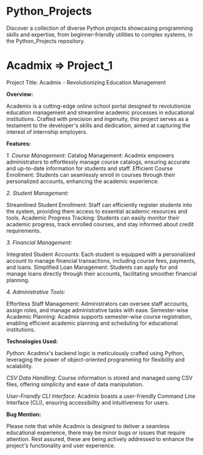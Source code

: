# Python_Projects
Discover a collection of diverse Python projects showcasing programming skills and expertise, from beginner-friendly utilities to complex systems, in the Python_Projects repository.

# Acadmix => Project_1
Project Title: Acadmix - Revolutionizing Education Management

**Overview:**

Academix is a cutting-edge online school portal designed to revolutionize education management and streamline academic processes in educational institutions. Crafted with precision and ingenuity, this project serves as a testament to the developer's skills and dedication, aimed at capturing the interest of internship employers.

**Features:**

_1. Course Management:_
Catalog Management: Acadmix empowers administrators to effortlessly manage course catalogs, ensuring accurate and up-to-date information for students and staff.
Efficient Course Enrollment: Students can seamlessly enroll in courses through their personalized accounts, enhancing the academic experience.

_2. Student Management:_

Streamlined Student Enrollment: Staff can efficiently register students into the system, providing them access to essential academic resources and tools.
Academic Progress Tracking: Students can easily monitor their academic progress, track enrolled courses, and stay informed about credit requirements.

_3. Financial Management:_

Integrated Student Accounts: Each student is equipped with a personalized account to manage financial transactions, including course fees, payments, and loans.
Simplified Loan Management: Students can apply for and manage loans directly through their accounts, facilitating smoother financial planning.

_4. Administrative Tools:_

Effortless Staff Management: Administrators can oversee staff accounts, assign roles, and manage administrative tasks with ease.
Semester-wise Academic Planning: Acadmix supports semester-wise course registration, enabling efficient academic planning and scheduling for educational institutions.

**Technologies Used:**

_Python_: Acadmix's backend logic is meticulously crafted using Python, leveraging the power of object-oriented programming for flexibility and scalability.

_CSV Data Handling_: Course information is stored and managed using CSV files, offering simplicity and ease of data manipulation.

_User-Friendly CLI Interface_: Acadmix boasts a user-friendly Command Line Interface (CLI), ensuring accessibility and intuitiveness for users.

**Bug Mention:**

Please note that while Acadmix is designed to deliver a seamless educational experience, there may be minor bugs or issues that require attention. Rest assured, these are being actively addressed to enhance the project's functionality and user experience.
